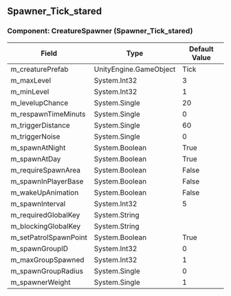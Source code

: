 ## Spawner_Tick_stared

### Component: CreatureSpawner (Spawner_Tick_stared)

|Field|Type|Default Value|
|-----|----|-------------|
|m_creaturePrefab|UnityEngine.GameObject|Tick|
|m_maxLevel|System.Int32|3|
|m_minLevel|System.Int32|1|
|m_levelupChance|System.Single|20|
|m_respawnTimeMinuts|System.Single|0|
|m_triggerDistance|System.Single|60|
|m_triggerNoise|System.Single|0|
|m_spawnAtNight|System.Boolean|True|
|m_spawnAtDay|System.Boolean|True|
|m_requireSpawnArea|System.Boolean|False|
|m_spawnInPlayerBase|System.Boolean|False|
|m_wakeUpAnimation|System.Boolean|False|
|m_spawnInterval|System.Int32|5|
|m_requiredGlobalKey|System.String||
|m_blockingGlobalKey|System.String||
|m_setPatrolSpawnPoint|System.Boolean|True|
|m_spawnGroupID|System.Int32|0|
|m_maxGroupSpawned|System.Int32|1|
|m_spawnGroupRadius|System.Single|0|
|m_spawnerWeight|System.Single|1|

